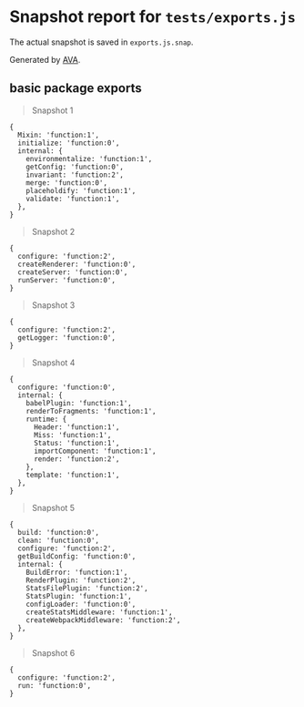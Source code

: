 # Snapshot report for `tests/exports.js`

The actual snapshot is saved in `exports.js.snap`.

Generated by [AVA](https://ava.li).

## basic package exports

> Snapshot 1

    {
      Mixin: 'function:1',
      initialize: 'function:0',
      internal: {
        environmentalize: 'function:1',
        getConfig: 'function:0',
        invariant: 'function:2',
        merge: 'function:0',
        placeholdify: 'function:1',
        validate: 'function:1',
      },
    }

> Snapshot 2

    {
      configure: 'function:2',
      createRenderer: 'function:0',
      createServer: 'function:0',
      runServer: 'function:0',
    }

> Snapshot 3

    {
      configure: 'function:2',
      getLogger: 'function:0',
    }

> Snapshot 4

    {
      configure: 'function:0',
      internal: {
        babelPlugin: 'function:1',
        renderToFragments: 'function:1',
        runtime: {
          Header: 'function:1',
          Miss: 'function:1',
          Status: 'function:1',
          importComponent: 'function:1',
          render: 'function:2',
        },
        template: 'function:1',
      },
    }

> Snapshot 5

    {
      build: 'function:0',
      clean: 'function:0',
      configure: 'function:2',
      getBuildConfig: 'function:0',
      internal: {
        BuildError: 'function:1',
        RenderPlugin: 'function:2',
        StatsFilePlugin: 'function:2',
        StatsPlugin: 'function:1',
        configLoader: 'function:0',
        createStatsMiddleware: 'function:1',
        createWebpackMiddleware: 'function:2',
      },
    }

> Snapshot 6

    {
      configure: 'function:2',
      run: 'function:0',
    }
